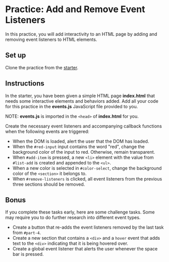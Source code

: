 # Practice: Add and Remove Event Listeners

In this practice, you will add interactivity to an HTML page by adding and
removing event listeners to HTML elements.

## Set up

Clone the practice from the [starter].

## Instructions

In the starter, you have been given a simple HTML page __index.html__ that needs
some interactive elements and behaviors added. Add all your code for this
practice in the __events.js__ JavaScript file provided to you.

NOTE: __events.js__ is imported in the `<head>` of __index.html__ for you.

Create the necessary event listeners and accompanying callback functions when
the following events are triggered:

- When the DOM is loaded, alert the user that the DOM has loaded.
- When the `#red-input` input contains the word "red", change the background
  color of the input to red. Otherwise, remain transparent.
- When `#add-item` is pressed, a new `<li>` element with the value from
  `#list-add` is created and appended to the `<ul>`.
- When a new color is selected in `#color-select`, change the background color
  of the `<section>` it belongs to.
- When `#remove-listeners` is clicked, all event listeners from the previous
  three sections should be removed.

## Bonus

If you complete these tasks early, here are some challenge tasks. Some may
require you to do further research into different event types.

- Create a button that re-adds the event listeners removed by the last task
  from `#part-4`.
- Create a new section that contains a `<div>` and a `hover` event that adds
  text to the `<div>` indicating that it is being hovered over.
- Create a global event listener that alerts the user whenever the space bar is
  pressed.

[starter]: https://github.com/appacademy/practice-for-week-09-event-listeners